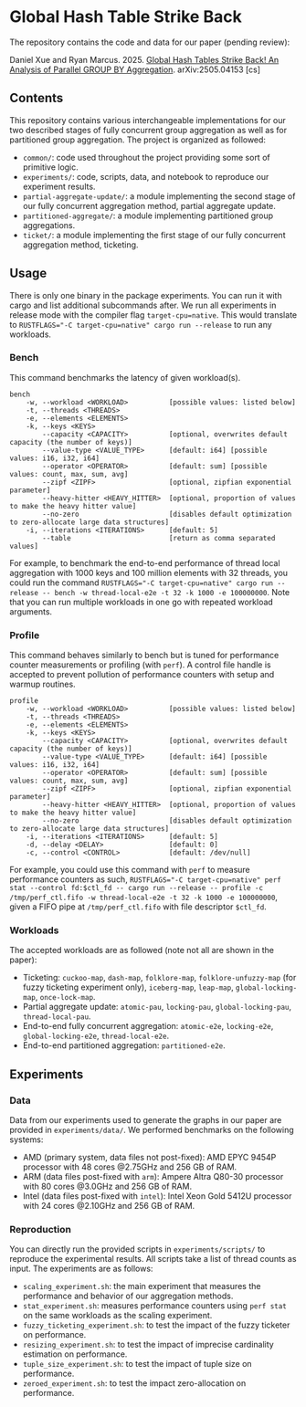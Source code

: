 # Global Hash Table Strike Back
The repository contains the code and data for our paper (pending review): 

Daniel Xue and Ryan Marcus. 2025. [Global Hash Tables Strike Back! An Analysis of Parallel GROUP BY Aggregation](https://arxiv.org/abs/2505.04153). arXiv:2505.04153 [cs]

## Contents
This repository contains various interchangeable implementations for our two described stages of fully concurrent group aggregation as well as for partitioned group aggregation. The project is organized as followed:
- `common/`: code used throughout the project providing some sort of primitive logic.
- `experiments/`: code, scripts, data, and notebook to reproduce our experiment results.
- `partial-aggregate-update/`: a module implementing the second stage of our fully concurrent aggregation method, partial aggregate update.
- `partitioned-aggregate/`: a module implementing partitioned group aggregations.
- `ticket/`: a module implementing the first stage of our fully concurrent aggregation method, ticketing. 

## Usage
There is only one binary in the package experiments. You can run it with cargo and list additional subcommands after. We run all experiments in release mode with the compiler flag `target-cpu=native`. This would translate to `RUSTFLAGS="-C target-cpu=native" cargo run --release` to run any workloads.

### Bench
This command benchmarks the latency of given workload(s). 
```
bench
    -w, --workload <WORKLOAD>          [possible values: listed below]
    -t, --threads <THREADS>
    -e, --elements <ELEMENTS>
    -k, --keys <KEYS>
        --capacity <CAPACITY>          [optional, overwrites default capacity (the number of keys)]
        --value-type <VALUE_TYPE>      [default: i64] [possible values: i16, i32, i64]
        --operator <OPERATOR>          [default: sum] [possible values: count, max, sum, avg]
        --zipf <ZIPF>                  [optional, zipfian exponential parameter]
        --heavy-hitter <HEAVY_HITTER>  [optional, proportion of values to make the heavy hitter value]
        --no-zero                      [disables default optimization to zero-allocate large data structures]
    -i, --iterations <ITERATIONS>      [default: 5]
        --table                        [return as comma separated values]
```

For example, to benchmark the end-to-end performance of thread local aggregation with 1000 keys and 100 million elements with 32 threads, you could run the command `RUSTFLAGS="-C target-cpu=native" cargo run --release -- bench -w thread-local-e2e -t 32 -k 1000 -e 100000000`. Note that you can run multiple workloads in one go with repeated workload arguments. 

### Profile
This command behaves similarly to bench but is tuned for performance counter measurements or profiling (with `perf`). A control file handle is accepted to prevent pollution of performance counters with setup and warmup routines. 
```
profile
    -w, --workload <WORKLOAD>          [possible values: listed below]
    -t, --threads <THREADS>
    -e, --elements <ELEMENTS>
    -k, --keys <KEYS>
        --capacity <CAPACITY>          [optional, overwrites default capacity (the number of keys)]
        --value-type <VALUE_TYPE>      [default: i64] [possible values: i16, i32, i64]
        --operator <OPERATOR>          [default: sum] [possible values: count, max, sum, avg]
        --zipf <ZIPF>                  [optional, zipfian exponential parameter]
        --heavy-hitter <HEAVY_HITTER>  [optional, proportion of values to make the heavy hitter value]
        --no-zero                      [disables default optimization to zero-allocate large data structures]
    -i, --iterations <ITERATIONS>      [default: 5]
    -d, --delay <DELAY>                [default: 0]
    -c, --control <CONTROL>            [default: /dev/null]
```

For example, you could use this command with `perf` to measure performance counters as such, `RUSTFLAGS="-C target-cpu=native" perf stat --control fd:$ctl_fd -- cargo run --release -- profile -c /tmp/perf_ctl.fifo -w thread-local-e2e -t 32 -k 1000 -e 100000000`, given a FIFO pipe at `/tmp/perf_ctl.fifo` with file descriptor `$ctl_fd`.

### Workloads
The accepted workloads are as followed (note not all are shown in the paper):
- Ticketing: `cuckoo-map`, `dash-map`, `folklore-map`, `folklore-unfuzzy-map` (for fuzzy ticketing experiment only), `iceberg-map`, `leap-map`, `global-locking-map`, `once-lock-map`.
- Partial aggregate update: `atomic-pau`, `locking-pau`, `global-locking-pau`, `thread-local-pau`.
- End-to-end fully concurrent aggregation:  `atomic-e2e`, `locking-e2e`, `global-locking-e2e`, `thread-local-e2e`.
- End-to-end partitioned aggregation: `partitioned-e2e`.

## Experiments
### Data
Data from our experiments used to generate the graphs in our paper are provided in `experiments/data/`. We performed benchmarks on the following systems:
- AMD (primary system, data files not post-fixed): AMD EPYC 9454P processor with 48 cores @2.75GHz and 256 GB of RAM.
- ARM (data files post-fixed with `arm`): Ampere Altra Q80-30 processor with 80 cores @3.0GHz and 256 GB of RAM.
- Intel (data files post-fixed with `intel`): Intel Xeon Gold 5412U processor with 24 cores @2.10GHz and 256 GB of RAM.

### Reproduction
You can directly run the provided scripts in `experiments/scripts/` to reproduce the experimental results. All scripts take a list of thread counts as input. The experiments are as follows:
- `scaling_experiment.sh`: the main experiment that measures the performance and behavior of our aggregation methods.
- `stat_experiment.sh`: measures performance counters using `perf stat` on the same workloads as the scaling experiment.
- `fuzzy_ticketing_experiment.sh`: to test the impact of the fuzzy ticketer on performance.
- `resizing_experiment.sh`: to test the impact of imprecise cardinality estimation on performance.
- `tuple_size_experiment.sh`: to test the impact of tuple size on performance.
- `zeroed_experiment.sh`: to test the impact zero-allocation on performance.
